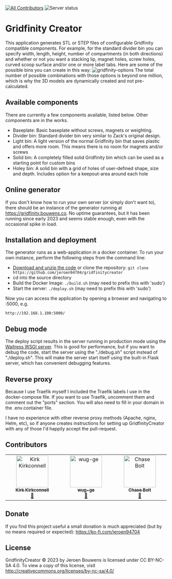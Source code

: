 [![All Contributors](https://img.shields.io/github/all-contributors/jeroen94704/gridfinitycreator?color=ee8449&style=flat-square)](#contributors)
![Server status](https://img.shields.io/badge/gridfinity.bouwens.co-Online-green)

# Gridfinity Creator

This application generates STL or STEP files of configurable Gridfinity compatible components. For example, for the standard divider bin you can specify width, length, height, number of compartments (in both directions) and whether or not you want a stacking lip, magnet holes, screw holes, curved scoop surface and/or one or more label tabs. Here are some of the possible bins you can create in this way:
![gridfinity-options](https://github.com/jeroen94704/gridfinitycreator/assets/548463/1577deb0-edc6-48d9-9a54-75fe3ecd335c)
The total number of possible combinations with those options is beyond one million, which is why the 3D models are dynamically created and not pre-calculated.

## Available components

There are currently a few components available, listed below. Other components are in the works.

- Baseplate: Basic baseplate without screws, magnets or weighting.
- Divider bin: Standard divider bin very similar to Zack's original design. 
- Light bin: A light version of the normal Gridfinity bin that saves plastic and offers more room. This means there is no room for magnets and/or screws
- Solid bin: A completely filled solid Gridfinity bin which can be used as a starting point for custom bins
- Holey bin: A solid bin with a grid of holes of user-defined shape, size and depth. Includes option for a keepout-area around each hole

## Online generator

If you don't know how to run your own server (or simply don't want to), there should be an instance of the generator running at https://gridfinity.bouwens.co. No uptime guarantees, but it has been running since early 2023 and seems stable enough, even with the occasional spike in load.

## Installation and deployment

The generator runs as a web-application in a docker container. To run your own instance, perform the following steps from the command line:

- [Download and unzip the code](https://github.com/jeroen94704/gridfinitycreator/releases/latest) or clone the repository: `git clone https://github.com/jeroen94704/gridfinitycreator`
- cd into the source directory
- Build the Docker Image: `./build.sh` (may need to prefix this with 'sudo')
- Start the server: `./deploy.sh` (may need to prefix this with 'sudo')

Now you can access the application by opening a browser and navigating to <ip-address-of-server>:5000, e.g.

`http://192.168.1.100:5000/`

## Debug mode

The deploy script results in the server running in production mode using the [Waitress WSGI server](https://flask.palletsprojects.com/en/2.2.x/deploying/waitress/). This is good for performance, but if you want to debug the code, start the server using the "./debug.sh" script instead of "./deploy.sh". This will make the server start itself using the built-in Flask server, which has convenient debugging features.

## Reverse proxy

Because I use Traefik myself I included the Traefik labels I use in the docker-compose file. If you want to use Traefik, uncomment them and comment out the "ports" section. You will also need to fill in your domain in the .env.container file. 

I have no experience with other reverse proxy methods (Apache, nginx, Helm, etc), so if anyone creates instructions for setting up GridfinityCreator with any of those I'd happily accept the pull-request.

## Contributors

<!-- ALL-CONTRIBUTORS-LIST:START - Do not remove or modify this section -->
<!-- prettier-ignore-start -->
<!-- markdownlint-disable -->
<table>
  <tbody>
    <tr>
      <td align="center" valign="top" width="14.28%"><a href="https://github.com/NoSQLKnowHow"><img src="https://avatars.githubusercontent.com/u/2966377?v=4?s=100" width="100px;" alt="Kirk Kirkconnell"/><br /><sub><b>Kirk Kirkconnell</b></sub></a><br /><a href="#ideas-NoSQLKnowHow" title="Ideas, Planning, & Feedback">🤔</a></td>
      <td align="center" valign="top" width="14.28%"><a href="https://github.com/wug-ge"><img src="https://avatars.githubusercontent.com/u/75441883?v=4?s=100" width="100px;" alt="wug-ge"/><br /><sub><b>wug-ge</b></sub></a><br /><a href="#bug-wug-ge" title="Bug reports">🐛</a></td>
      <td align="center" valign="top" width="14.28%"><a href="https://bluelight.co"><img src="https://avatars.githubusercontent.com/u/1222984?v=4?s=100" width="100px;" alt="Chase Bolt"/><br /><sub><b>Chase Bolt</b></sub></a><br /><a href="#bug-chasebolt" title="Bug reports">🐛</a></td>
    </tr>
  </tbody>
</table>

<!-- markdownlint-restore -->
<!-- prettier-ignore-end -->

<!-- ALL-CONTRIBUTORS-LIST:END -->

## Donate

If you find this project useful a small donation is much appreciated (but by no means required or expected): https://ko-fi.com/jeroen94704

## License

GridfinityCreator © 2023 by Jeroen Bouwens is licensed under CC BY-NC-SA 4.0. To view a copy of this license, visit http://creativecommons.org/licenses/by-nc-sa/4.0/
